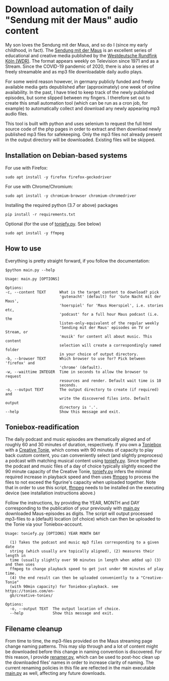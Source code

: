 # Download automation of daily "Sendung mit der Maus" audio content
My son loves the Sendung mit der Maus, and so do I (since my early childhood, in fact).
The [Sendung mit der Maus](https://www.wdrmaus.de/) is an excellent series of educational and creative media published by the [Westdeutsche Rundfink Köln (WDR)](https://www.wdr.de).
The format appears weekly on Television since 1971 and as a Stream.
Since the COVID-19 pandemic of 2020, there is also a series of freely streamable and as mp3 file downloadable daily audio plays.

For some weird reason however, in germany publicly funded and freely available media gets depublished after (approximately) one week of online availability. In the past, I have tried to keep track of the newly published episodes, but some slipped between my fingers. I therefore set out to create this small automation tool (which can be run as a cron job, for example) to automatically collect and download any newly appearing mp3 audio files.

This tool is built with python and uses selenium to request the full html source code of the php pages in order to extract and then download newly published mp3 files for safekeeping. Only the mp3 files not already present in the output directory will be downloaded. Existing files will be skipped.

## Installation on Debian-based systems
For use with Firefox:
  ```
  sudo apt install -y firefox firefox-geckodriver
  ```

For use with Chrome/Chromium:
  ```
  sudo apt install -y chromium-browser chromium-chromedriver
  ```

Installing the required python (3.7 or above) packages
  ```
  pip install -r requirements.txt
  ```

Optional (for the use of [toniefy.py](./toniefy.py). See below)
  ```
  sudo apt install -y ffmpeg
  ```

## How to use

Everything is pretty straight forward, if you follow the documentation:

  ```
  $python main.py --help

  Usage: main.py [OPTIONS]

Options:
  -c, --content TEXT      What is the target content to download? pick
                          'gutenacht' (default) for 'Gute Nacht mit der Maus',
                          'hoerspiel' for 'Maus Hoerspiel', i.e. stories etc,
                          'podcast' for a full hour Maus podcast (i.e. the
                          listen-only-equivalent of the regular weekly
                          'Sending mit der Maus' episodes on TV or Stream, or
                          'musik' for content all about music. This content
                          selection will create a correspondingly named folder
                          in your choice of output directory.
  -b, --browser TEXT      Which browser to use for? Pick between 'firefox' and
                          'chrome' (default).
  -w, --waittime INTEGER  Time in seconds to allow the browser to request
                          resources and render. Default wait time is 10
                          seconds.
  -o, --output TEXT       The output directory to create (if required) and
                          write the discovered files into. Default output
                          directory is '.'.
  --help                  Show this message and exit.
  ```

## Toniebox-readification

The daily podcast and music episodes are thematically aligned and of roughly 60 and 30 minutes of duration, respectively. If you own a [Toniebox](https://tonies.com/) with a [Creative Tonie](https://tonies.com/en-gb/creative-tonies/), which comes with 90 minutes of capacity to play back custom content, you can conveniently select (and slightly preprocess) a podcast with matching musical content using [toniefy.py](./toniefy.py).
Since together the podcast and music files of a day of choice typically slightly exceed the 90 minute capacity of the Creative Tonie, [toniefy.py](./toniefy.py) infers the minimal required increase in playback speed and then uses [ffmpeg](https://ffmpeg.org/) to process the files to not exceed the figurine's capacity when uploaded together. Note that in order to use this script, [ffmpeg](https://ffmpeg.org/) needs to be installed on the executing device (see installation instructions above.)

Follow the instructions, by providing the YEAR, MONTH and DAY corresponding to the publication of your previously with [main.py](./main.py) downloaded Maus-episodes as digits. The script will output processed mp3-files to a (default) location (of choice) which can then be uploaded to the Tonie via your Toniebox-account.

```
Usage: toniefy.py [OPTIONS] YEAR MONTH DAY

  (1) Takes the podcast and music mp3 files corresponding to a given date
  string (which usually are topically aligned), (2) measures their length in
  time (usually slightly over 90 minutes in length when added up) (3) and then uses
  ffmpeg to change playback speed to get just under 90 minutes of play time.
  (4) the end result can then be uploaded conveniently to a "Creative-Tonie"
  (with 90min capacity) for Toniebox-playback. see https://tonies.com/en-
  gb/creative-tonies/

Options:
  -o, --output TEXT  The output location of choice.
  --help             Show this message and exit.
```

## Filename cleanup

From time to time, the mp3-files provided on the Maus streaming page change naming patterns. This may slip through and a lot of content might be downloaded before this change in naming convention is discovered. For this reason, I provide [renamer.py](./renamer.py), which can be used to post-hoc clean up the downloaded files' names in order to increase clarity of naming.
The current renaming policies in this file are reflected in the main executable [main.py](./main.py) as well, affecting any future downloads.